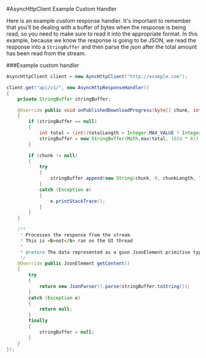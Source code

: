 #AsyncHttpClient Example Custom Handler

Here is an example custom response handler. It's important to remember that you'll be dealing with a buffer of bytes when the response is being read, so you need to make sure to read it into the appropriate format. In this example, because we know the response is going to be JSON, we read the response into a `StringBuffer` and then parse the json after the total amount has been read from the stream.

###Example custom handler

```java
AsyncHttpClient client = new AyncHttpClient("http://example.com");

client.get("api/v1/", new AsyncHttpResponseHandler()
{
	private StringBuffer stringBuffer;

	@Override public void onPublishedDownloadProgress(byte[] chunk, int chunkLength, long totalProcessed, long totalLength)
	{
		if (stringBuffer == null)
		{
			int total = (int)(totalLength > Integer.MAX_VALUE ? Integer.MAX_VALUE : totalLength);
			stringBuffer = new StringBuffer(Math.max(total, 1024 * 8));
		}

		if (chunk != null)
		{
			try
			{
				stringBuffer.append(new String(chunk, 0, chunkLength, "UTF-8"));
			}
			catch (Exception e)
			{
				e.printStackTrace();
			}
		}
	}

	/**
	 * Processes the response from the stream.
	 * This is <b>not</b> ran on the UI thread
	 *
	 * @return The data represented as a gson JsonElement primitive type
	 */
	@Override public JsonElement getContent()
	{
		try
		{
			return new JsonParser().parse(stringBuffer.toString());
		}
		catch (Exception e)
		{
			return null;
		}
		finally
		{
			stringBuffer = null;
		}
	}
});
```